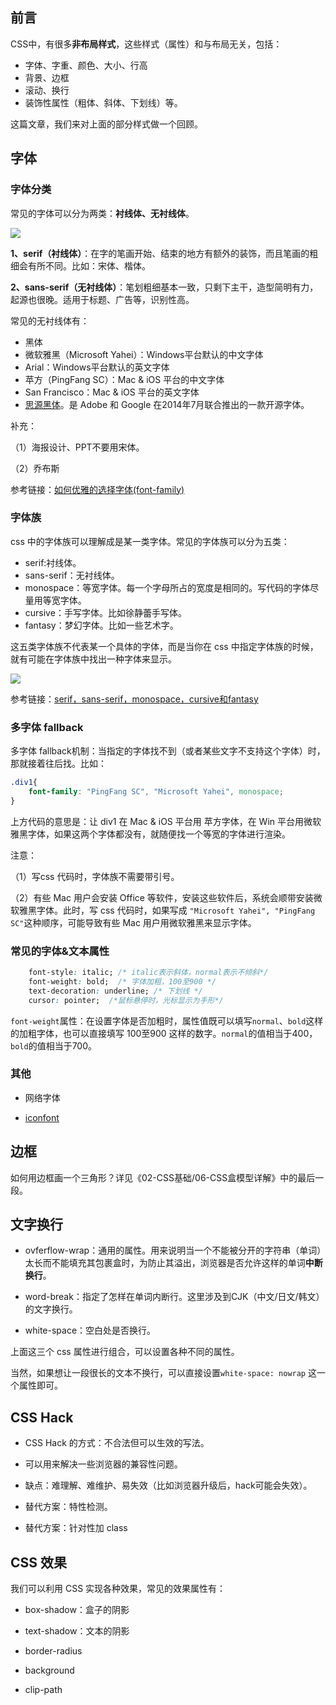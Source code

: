 
## 前言

CSS中，有很多**非布局样式**，这些样式（属性）和与布局无关，包括：

- 字体、字重、颜色、大小、行高
- 背景、边框
- 滚动、换行
- 装饰性属性（粗体、斜体、下划线）等。

这篇文章，我们来对上面的部分样式做一个回顾。

## 字体

### 字体分类

常见的字体可以分为两类：**衬线体、无衬线体**。

![](http://img.smyhvae.com/20191004_1101.png)

**1、serif（衬线体）**：在字的笔画开始、结束的地方有额外的装饰，而且笔画的粗细会有所不同。比如：宋体、楷体。

**2、sans-serif（无衬线体）**：笔划粗细基本一致，只剩下主干，造型简明有力，起源也很晚。适用于标题、广告等，识别性高。

常见的无衬线体有：

- 黑体
- 微软雅黑（Microsoft Yahei）：Windows平台默认的中文字体
- Arial：Windows平台默认的英文字体
- 苹方（PingFang SC）：Mac & iOS 平台的中文字体
- San Francisco：Mac & iOS 平台的英文字体
- [思源黑体](https://baike.baidu.com/item/%E6%80%9D%E6%BA%90%E9%BB%91%E4%BD%93/14919098)。是 Adobe 和 Google 在2014年7月联合推出的一款开源字体。

补充：

（1）海报设计、PPT不要用宋体。

（2）乔布斯

参考链接：[如何优雅的选择字体(font-family)](https://segmentfault.com/a/1190000006110417)

### 字体族

css 中的字体族可以理解成是某一类字体。常见的字体族可以分为五类：

- serif:衬线体。
- sans-serif：无衬线体。
- monospace：等宽字体。每一个字母所占的宽度是相同的。写代码的字体尽量用等宽字体。
- cursive：手写字体。比如徐静蕾手写体。
- fantasy：梦幻字体。比如一些艺术字。

这五类字体族不代表某一个具体的字体，而是当你在 css 中指定字体族的时候，就有可能在字体族中找出一种字体来显示。

![](http://img.smyhvae.com/20191004_1130.png)

参考链接：[serif，sans-serif，monospace，cursive和fantasy](http://www.ayqy.net/blog/serif%EF%BC%8Csans-serif%EF%BC%8Cmonospace%EF%BC%8Ccursive%E5%92%8Cfantasy/)

### 多字体 fallback

多字体 fallback机制：当指定的字体找不到（或者某些文字不支持这个字体）时，那就接着往后找。比如：

```css
.div1{
    font-family: "PingFang SC", "Microsoft Yahei", monospace;
}

```
上方代码的意思是：让 div1 在 Mac & iOS 平台用 苹方字体，在 Win 平台用微软雅黑字体，如果这两个字体都没有，就随便找一个等宽的字体进行渲染。

注意：

（1）写css 代码时，字体族不需要带引号。

（2）有些 Mac 用户会安装 Office 等软件，安装这些软件后，系统会顺带安装微软雅黑字体。此时，写 css 代码时，如果写成 `"Microsoft Yahei", "PingFang SC"`这种顺序，可能导致有些 Mac 用户用微软雅黑来显示字体。

### 常见的字体&文本属性

```css
	font-style: italic;	/* italic表示斜体，normal表示不倾斜*/
	font-weight: bold;  /* 字体加粗，100至900 */
    text-decoration: underline; /* 下划线 */
    cursor: pointer;  /*鼠标悬停时，光标显示为手形*/

```

`font-weight`属性：在设置字体是否加粗时，属性值既可以填写`normal`、`bold`这样的加粗字体，也可以直接填写 100至900 这样的数字。`normal`的值相当于400，`bold`的值相当于700。

### 其他

- 网络字体

- [iconfont](https://www.iconfont.cn/)

## 边框

如何用边框画一个三角形？详见《02-CSS基础/06-CSS盒模型详解》中的最后一段。

## 文字换行

- ovferflow-wrap：通用的属性。用来说明当一个不能被分开的字符串（单词）太长而不能填充其包裹盒时，为防止其溢出，浏览器是否允许这样的单词**中断换行**。

- word-break：指定了怎样在单词内断行。这里涉及到CJK（中文/日文/韩文）的文字换行。

- white-space：空白处是否换行。

上面这三个 css 属性进行组合，可以设置各种不同的属性。

当然，如果想让一段很长的文本不换行，可以直接设置`white-space: nowrap` 这一个属性即可。

## CSS Hack

- CSS Hack 的方式：不合法但可以生效的写法。

- 可以用来解决一些浏览器的兼容性问题。

- 缺点：难理解、难维护、易失效（比如浏览器升级后，hack可能会失效）。

- 替代方案：特性检测。

- 替代方案：针对性加 class


## CSS 效果

我们可以利用 CSS 实现各种效果，常见的效果属性有：

- box-shadow：盒子的阴影

- text-shadow：文本的阴影

- border-radius

- background

- clip-path


